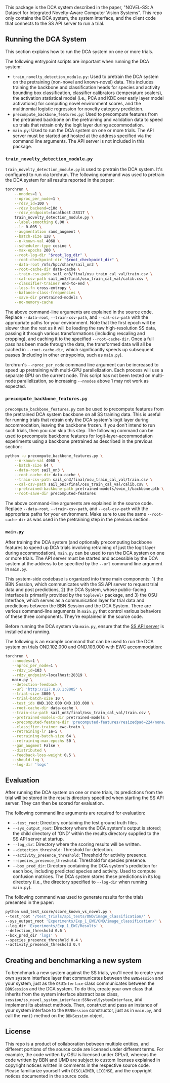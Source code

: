 This package is the DCA system described in the paper, "NOVEL-SS: A Dataset for Integrated Novelty-Aware Computer Vision Systems". This repo only contains the DCA system, the system interface, and the client code that connects to the SS API server to run a trial.

## Running the DCA System
This section explains how to run the DCA system on one or more trials.

The following entrypoint scripts are important when running the DCA system:

- `train_novelty_detection_module.py`: Used to pretrain the DCA system on the pretraining (non-novel and known-novel) data. This includes training the backbone and classification heads for species and activity bounding box classification, classifier calibrators (temperature scalers), the activation statistical model (i.e., PCA and KDE over early layer model activations) for computing novel environment scores, and the multinomial logistic regression for novelty category prediction.
- `precompute_backbone_features.py`: Used to precompute features from the pretrained backbone on the pretraining and validation data to speed up trials that retrain only the logit layer during accommodation.
- `main.py`: Used to run the DCA system on one or more trials. The API server must be started and hosted at the address specified via the command line arguments. The API server is not included in this package.

### `train_novelty_detection_module.py`
`train_novelty_detection_module.py` is used to pretrain the DCA system. It's configured to run via torchrun. The following command was used to pretrain the DCA system for all results reported in the paper:

```bash
torchrun \
	--nnodes=1 \
	--nproc_per_node=1 \
	--rdzv_id=100 \
	--rdzv_backend=c10d \
	--rdzv_endpoint=localhost:28317 \
	train_novelty_detection_module.py \
	--label-smoothing 0.00 \
	--lr 0.005 \
	--augmentation rand_augment \
	--batch-size 128 \
	--n-known-val 4068 \
	--scheduler-type cosine \
	--max-epochs 200 \
	--root-log-dir "$root_log_dir" \
	--root-checkpoint-dir "$root_checkpoint_dir" \
	--data-root /nfs/hpc/share/sail_on3 \
	--root-cache-dir data-cache \
	--train-csv-path sail_on3/final/osu_train_cal_val/train.csv \
	--cal-csv-path sail_on3/final/osu_train_cal_val/calib.csv \
	--classifier-trainer end-to-end \
	--loss-fn cross-entropy \
	--balance-class-frequencies \
	--save-dir pretrained-models \
	--no-memory-cache
```

The above command-line arguments are explained in the source code. Replace `--data-root`, `--train-csv-path`, and `--cal-csv-path` with the appropriate paths for your environment. Note that the first epoch will be slower than the rest as it will be loading the raw high-resolution SS data, passing it through various transformations (including rescaling and cropping), and caching it to the specified `--root-cache-dir`. Once a full pass has been made through the data, the transformed data will all be cached in `--root-cache-dir`, which significantly speeds up subsequent passes (including in other entrypoints, such as `main.py`).

torchrun's `--nproc_per_node` command line argument can be increased to speed up pretraining with multi-GPU parallelization. Each process will use a separate GPU on the current node. This script has not been tested on multi-node parallelization, so increasing `--nnodes` above 1 may not work as expected.

### `precompute_backbone_features.py`
`precompute_backbone_features.py` can be used to precompute features from the pretrained DCA system backbone on all SS training data. This is useful for running trials that retrain only the DCA system's logit layer during accommodation, leaving the backbone frozen. If you don't intend to run such trials, then you can skip this step. The following command can be used to precompute backbone features for logit-layer-accommodation experiments using a backbone pretrained as described in the previous section:

```bash
python -u precompute_backbone_features.py \
	--n-known-val 4068 \
	--batch-size 64 \
	--data-root sail_on3 \
	--root-cache-dir data-cache \
	--train-csv-path sail_on3/final/osu_train_cal_val/train.csv \
	--cal-csv-path sail_on3/final/osu_train_cal_val/calib.csv \
	--pretrained-backbone-path pretrained-models/swin_t/backbone.pth \
	--root-save-dir precomputed-features
```

The above command-line arguments are explained in the source code. Replace `--data-root`, `--train-csv-path`, and `--cal-csv-path` with the appropriate paths for your environment. Make sure to use the same `--root-cache-dir` as was used in the pretraining step in the previous section.

### `main.py`
After training the DCA system (and optionally precomputing backbone features to speed up DCA trials involving retraining of just the logit layer during accommodation), `main.py` can be used to run the DCA system on one or more trials. The API server must be started and accessible by the DCA system at the address to be specified by the `--url` command line argument in `main.py`.

This system-side codebase is organized into three main components: 1) the BBN Session, which communicates with the SS API server to request trial data and post predictions, 2) the DCA System, whose public-facing interface is primarily provided by the `toplevel/` package, and 3) the OSU Interface, which serves as a communication layer for trial data and predictions between the BBN Session and the DCA System. There are various command-line arguments in `main.py` that control various behaviors of these three components. They're explained in the source code.

Before running the DCA system via `main.py`, ensure that the [SS API server](https://github.com/guyera/ss-api) is installed and running.

The following is an example command that can be used to run the DCA system on trials OND.102.000 and OND.103.000 with EWC accommodation:

```bash
torchrun \
   --nnodes=1 \
   --nproc_per_node=1 \
   --rdzv_id=103 \
   --rdzv_endpoint=localhost:28319 \
   main.py \
   --detection-feedback \
   --url 'http://127.0.0.1:8005' \
   --trial-size 3000 \
   --trial-batch-size 10 \
   --test_ids OND.102.000 OND.103.000 \
   --root-cache-dir data-cache \
   --train-csv-path sail_on3/final/osu_train_cal_val/train.csv \
   --pretrained-models-dir pretrained-models \
   --precomputed-feature-dir 'precomputed-features/resizedpad=224/none/normalized' \
   --classifier-trainer ewc-train \
   --retraining-lr 1e-5 \
   --retraining-batch-size 64 \
   --retraining-max-epochs 50 \
   --gan_augment False \
   --distributed \
   --feedback-loss-weight 0.5 \
   --should-log \
   --log-dir 'logs'
```

## Evaluation 
After running the DCA system on one or more trials, its predictions from the trial will be stored in the results directory specified when starting the SS API server. They can then be scored for evaluation.

The following command line arguments are required for evaluation:
- `--test_root`: Directory containing the test ground truth files.
- `--sys_output_root`: Directory where the DCA system's output is stored; the child directory of 'OND' within the results directory supplied to the SS API server at startup.
- `--log_dir`: Directory where the scoring results will be written.
- `--detection_threshold`: Threshold for detection.
- `--activity_presence_threshold`: Threshold for activity presence.
- `--species_presence_threshold`: Threshold for species presence.
- `--box_pred_dir`: Directory containing the DCA system's prediction for each box, including predicted species and activity. Used to compute confusion matrices. The DCA system stores these predictions in its log directory (i.e., the directory specified to `--log-dir` when running `main.py`).

The following command was used to generate results for the trials presented in the paper:

```bash
python umd_test_score/score_known_vs_novel.py \
--test_root '/test_trials/api_tests/OND/image_classification/' \
--sys_output_root 'Experiments/Exp_1_EWC/OND/image_classification/' \
--log_dir 'Experiments/Exp_1_EWC/Results' \
--detection_threshold 0.6 \
--box_pred_dir 'logs' \
--species_presence_threshold 0.4 \
--activity_presence_threshold 0.4
```

## Creating and benchmarking a new system
To benchmark a new system against the SS trials, you'll need to create your own system interface layer that communicates between the `BBNSession` and your system, just as the `OSUInterface` class communicates between the `BBNSession` and the DCA system. To do this, create your own class that inherits from the system interface abstract base class, `session/ss_novel_system_interface:SSNovelSystemInterface`, and implement its abstract methods. Then, construct and pass an instance of your system interface to the `BBNSession` constructor, just as in `main.py`, and call the `run()` method on the `BBNSession` object.

## License
This repo is a product of collaboration between multiple entities, and different portions of the source code are licensed under different terms. For example, the code written by OSU is licensed under GPLv3, whereas the code written by BBN and UMD are subject to custom licenses explained in copyright notices written in comments in the respective source code. Please familiarize yourself with `DISCLAIMER`, `LICENSE`, and the copyright notices documented in the source code.
